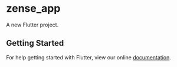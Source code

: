 # zense_app

A new Flutter project.

## Getting Started

For help getting started with Flutter, view our online
[documentation](https://flutter.io/).
